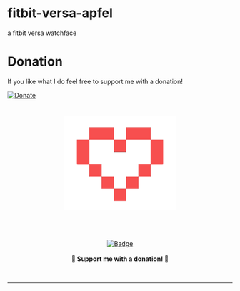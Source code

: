# fitbit-versa-apfel
a fitbit versa watchface

# Donation
If you like what I do feel free to support me with a donation!

[![Donate](https://img.shields.io/badge/Donate-PayPal-green.svg)](https://www.paypal.com/cgi-bin/webscr?cmd=_s-xclick&hosted_button_id=FT39CVVHGJNW2)


<h1 align="center">
	<img width="250" src="images/heart3.png" alt="Donations"><p>
</h1>

<br>
<p align="center">
	<a href="https://www.paypal.com/cgi-bin/webscr?cmd=_s-xclick&hosted_button_id=FT39CVVHGJNW2"><img width="185" src="images/badge.svg" alt="Badge"></a>
	<br><br>
	<b>🙌 Support me with a donation! 🙌</b>
</p>
<br>

---
